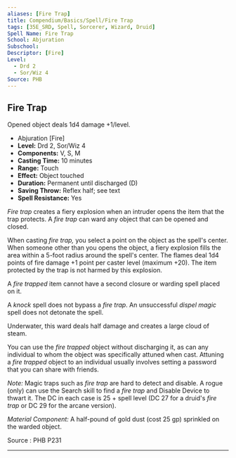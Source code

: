 ```yaml
---
aliases: [Fire Trap]
title: Compendium/Basics/Spell/Fire Trap
tags: [35E_SRD, Spell, Sorcerer, Wizard, Druid]
Spell Name: Fire Trap
School: Abjuration
Subschool: 
Descriptor: [Fire]
Level:
  - Drd 2
  - Sor/Wiz 4
Source: PHB
---
```



## Fire Trap

Opened object deals 1d4 damage +1/level.

*   Abjuration [Fire]
*   **Level:** Drd 2, Sor/Wiz 4
*   **Components:** V, S, M
*   **Casting Time:** 10 minutes
*   **Range:** Touch
*   **Effect:** Object touched
*   **Duration:** Permanent until discharged (D)
*   **Saving Throw:** Reflex half; see text
*   **Spell Resistance:** Yes

<p><i>Fire trap</i> creates a fiery explosion when an intruder opens the item that the trap protects. A <i>fire trap</i> can ward any object that can be opened and closed.</p><p>When casting <i>fire trap,</i> you select a point on the object as the spell's center. When someone other than you opens the object, a fiery explosion fills the area within a 5-foot radius around the spell's center. The flames deal 1d4 points of fire damage +1 point per caster level (maximum +20). The item protected by the trap is not harmed by this explosion.</p><p>A <i>fire trapped</i> item cannot have a second closure or warding spell placed on it.</p><p>A <i>knock</i> spell does not bypass a <i>fire trap</i>. An unsuccessful <i>dispel magic</i> spell does not detonate the spell.</p><p>Underwater, this ward deals half damage and creates a large cloud of steam.</p><p>You can use the <i>fire trapped</i> object without discharging it, as can any individual to whom the object was specifically attuned when cast. Attuning a <i>fire trapped</i> object to an individual usually involves setting a password that you can share with friends.</p><p><i>Note:</i> Magic traps such as <i>fire trap</i> are hard to detect and disable. A rogue (only) can use the Search skill to find a <i>fire trap</i> and Disable Device to thwart it. The DC in each case is 25 + spell level (DC 27 for a druid's <i>fire trap</i> or DC 29 for the arcane version).</p><p><i>Material Component:</i> A half-pound of gold dust (cost 25 gp) sprinkled on the warded object.</p>

Source : PHB P231

---
